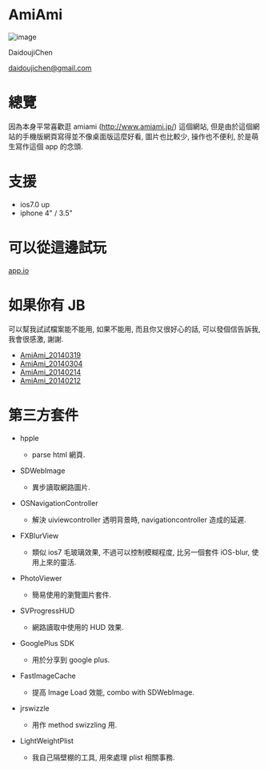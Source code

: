 AmiAmi
======

![image](https://s3-ap-northeast-1.amazonaws.com/daidoujiminecraft/Daidouji/AmiAmiDemo20140319.gif)

DaidoujiChen

daidoujichen@gmail.com

總覽
======
因為本身平常喜歡逛 amiami (http://www.amiami.jp/) 這個網站, 但是由於這個網站的手機版網頁寫得並不像桌面版這麼好看, 圖片也比較少, 操作也不便利, 於是萌生寫作這個 app 的念頭.

支援
======
- ios7.0 up
- iphone 4" / 3.5"

可以從這邊試玩
======
<a href="https://app.io/lR0MlS">app.io</a>

如果你有 JB
======
可以幫我試試檔案能不能用, 如果不能用, 而且你又很好心的話, 可以發個信告訴我, 我會很感激, 謝謝.

- <a href="https://s3-ap-northeast-1.amazonaws.com/daidoujiminecraft/Daidouji/AmiAmi_20140319.ipa">AmiAmi_20140319</a>
- <a href="https://s3-ap-northeast-1.amazonaws.com/daidoujiminecraft/Daidouji/AmiAmi_20140304.ipa">AmiAmi_20140304</a>
- <a href="https://s3-ap-northeast-1.amazonaws.com/daidoujiminecraft/Daidouji/AmiAmi_20140214.ipa">AmiAmi_20140214</a>
- <a href="https://s3-ap-northeast-1.amazonaws.com/daidoujiminecraft/Daidouji/AmiAmi_20140212.ipa">AmiAmi_20140212</a>


第三方套件
======

- hpple
  - parse html 網頁.

- SDWebImage
  - 異步讀取網路圖片.

- OSNavigationController
  - 解決 uiviewcontroller 透明背景時, navigationcontroller 造成的延遲.

- FXBlurView
  - 類似 ios7 毛玻璃效果, 不過可以控制模糊程度, 比另一個套件 iOS-blur, 使用上來的靈活.

- PhotoViewer
  - 簡易使用的瀏覽圖片套件.

- SVProgressHUD
  - 網路讀取中使用的 HUD 效果.

- GooglePlus SDK
  - 用於分享到 google plus.

- FastImageCache
  - 提高 Image Load 效能, combo with SDWebImage.

- jrswizzle
  - 用作 method swizzling 用.
  
- LightWeightPlist
  - 我自己隔壁棚的工具, 用來處理 plist 相關事務.
